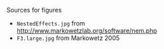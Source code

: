 Sources for figures

* `NestedEffects.jpg` from http://www.markowetzlab.org/software/nem.php
* `F3.large.jpg` from Markowetz 2005
